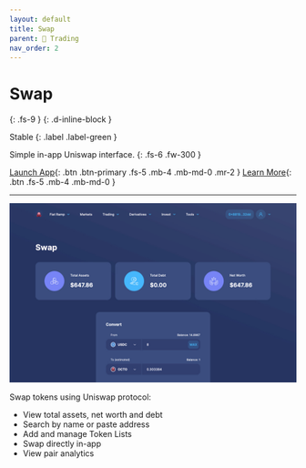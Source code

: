 ```yaml
---
layout: default
title: Swap
parent: 💱 Trading
nav_order: 2
---
```


# Swap
{: .fs-9 }
{: .d-inline-block }

Stable
{: .label .label-green }

Simple in-app Uniswap interface. 
{: .fs-6 .fw-300 }


[Launch App](https://app.octo.fi){: .btn .btn-primary .fs-5 .mb-4 .mb-md-0 .mr-2 } [Learn More](/docs/trading/aggregator){: .btn .fs-5 .mb-4 .mb-md-0 }

---

![](/assets/images/swap.jpg)

Swap tokens using Uniswap protocol: 

- View total assets, net worth and debt
- Search by name or paste address
- Add and manage Token Lists
- Swap directly in-app
- View pair analytics

